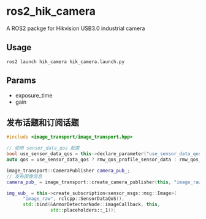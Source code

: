 # ros2_hik_camera

A ROS2 packge for Hikvision USB3.0 industrial camera

## Usage

```
ros2 launch hik_camera hik_camera.launch.py
```

## Params

- exposure_time
- gain

## 发布话题和订阅话题
```cpp
#include <image_transport/image_transport.hpp>

// 使用 sensor_data_qos 配置
bool use_sensor_data_qos = this->declare_parameter("use_sensor_data_qos", true);
auto qos = use_sensor_data_qos ? rmw_qos_profile_sensor_data : rmw_qos_profile_default;

image_transport::CameraPublisher camera_pub_;
// 发布图像信息
camera_pub_ = image_transport::create_camera_publisher(this, "image_raw", qos);
```
```cpp
img_sub_ = this->create_subscription<sensor_msgs::msg::Image>(
      "image_raw", rclcpp::SensorDataQoS(),
      std::bind(&ArmorDetectorNode::imageCallback, this,
                std::placeholders::_1));
```